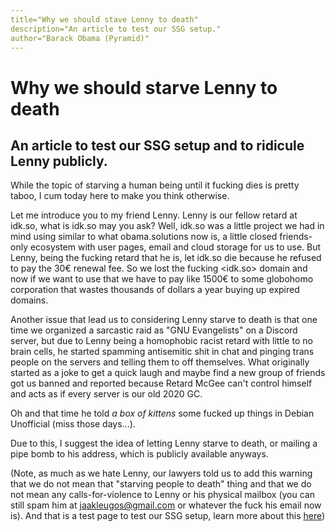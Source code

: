 ```yaml
---
title="Why we should stave Lenny to death"
description="An article to test our SSG setup."
author="Barack Obama (Pyramid)"
---
```


# Why we should starve Lenny to death
## An article to test our SSG setup and to ridicule Lenny publicly.

While the topic of starving a human being until it fucking dies is pretty taboo, I cum today here to make you think otherwise.

Let me introduce you to my friend Lenny. Lenny is our fellow retard at idk.so, what is idk.so may you ask? Well, idk.so was a little project we had in mind using similar to what obama.solutions now is, a little closed friends-only ecosystem with user pages, email and cloud storage for us to use. But Lenny, being the fucking retard that he is, let idk.so die because he refused to pay the 30€ renewal fee. So we lost the fucking <idk.so> domain and now if we want to use that we have to pay like 1500€ to some globohomo corporation that wastes thousands of dollars a year buying up expired domains.

Another issue that lead us to considering Lenny starve to death is that one time we organized a sarcastic raid as "GNU Evangelists" on a Discord server, but due to Lenny being a homophobic racist retard with little to no brain cells, he started spamming antisemitic shit in chat and pinging trans people on the servers and telling them to off themselves. What originally started as a joke to get a quick laugh and maybe find a new group of friends got us banned and reported because Retard McGee can't control himself and acts as if every server is our old 2020 GC.

Oh and that time he told *a box of kittens* some fucked up things in Debian Unofficial (miss those days...).

Due to this, I suggest the idea of letting Lenny starve to death, or mailing a pipe bomb to his address, which is publicly available anyways.

(Note, as much as we hate Lenny, our lawyers told us to add this warning that we do not mean that "starving people to death" thing and that we do not mean any calls-for-violence to Lenny or his physical mailbox (you can still spam him at jaakleugos@gmail.com or whatever the fuck his email now is). And that is a test page to test our SSG setup, learn more about this [here](https://obama.solutions/~nicoleaoki/articles/markdown-in-obama.html)) 